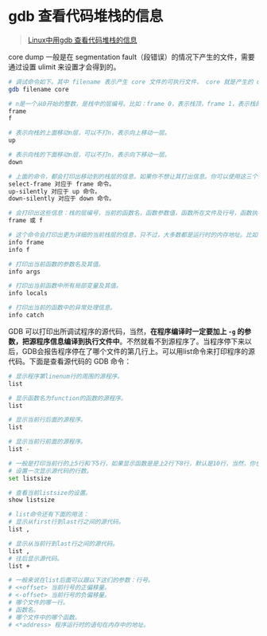 # gdb 查看代码堆栈的信息

> [Linux中用gdb 查看代码堆栈的信息](https://www.cnblogs.com/chengliangsheng/p/3597010.html)

core dump 一般是在 segmentation fault（段错误）的情况下产生的文件，需要通过设置 ulimit 来设置才会得到的。

```bash
# 调试命令如下。其中 filename 表示产生 core 文件的可执行文件， core 就是产生的 dump 文件
gdb filename core

# n是一个从0开始的整数，是栈中的层编号。比如：frame 0，表示栈顶，frame 1，表示栈的第二层。
frame
f

# 表示向栈的上面移动n层，可以不打n，表示向上移动一层。
up

# 表示向栈的下面移动n层，可以不打n，表示向下移动一层。
down

# 上面的命令，都会打印出移动到的栈层的信息。如果你不想让其打出信息。你可以使用这三个命令：
select-frame 对应于 frame 命令。
up-silently 对应于 up 命令。
down-silently 对应于 down 命令。

# 会打印出这些信息：栈的层编号，当前的函数名，函数参数值，函数所在文件及行号，函数执行到的语句。
frame 或 f

# 这个命令会打印出更为详细的当前栈层的信息，只不过，大多数都是运行时的内存地址。比如：函数地址，调用函数的地址，被调用函数的地址，目前的函数是由什么样的程序语言写成的、函数参数地址及值、局部变量的地址等等。
info frame
info f

# 打印出当前函数的参数名及其值。
info args

# 打印出当前函数中所有局部变量及其值。
info locals

# 打印出当前的函数中的异常处理信息。
info catch
```

GDB 可以打印出所调试程序的源代码，当然，**在程序编译时一定要加上 `-g` 的参数，把源程序信息编译到执行文件中**。不然就看不到源程序了。当程序停下来以后，GDB会报告程序停在了哪个文件的第几行上。可以用list命令来打印程序的源代码。下面是查看源代码的 GDB 命令：

```bash
# 显示程序第linenum行的周围的源程序。
list

# 显示函数名为function的函数的源程序。
list

# 显示当前行后面的源程序。
list

# 显示当前行前面的源程序。
list -

# 一般是打印当前行的上5行和下5行，如果显示函数是是上2行下8行，默认是10行，当然，你也可以定制显示的范围，使用下面命令可以设置一次显示源程序的行数。
# 设置一次显示源代码的行数。
set listsize

# 查看当前listsize的设置。
show listsize

# list命令还有下面的用法：
# 显示从first行到last行之间的源代码。
list ,

# 显示从当前行到last行之间的源代码。
list ,
# 往后显示源代码。
list +

# 一般来说在list后面可以跟以下这们的参数：行号。
# <+offset> 当前行号的正偏移量。
# <-offset> 当前行号的负偏移量。
# 哪个文件的哪一行。
# 函数名。
# 哪个文件中的哪个函数。
# <*address> 程序运行时的语句在内存中的地址。
```



